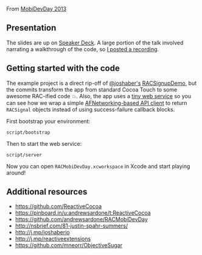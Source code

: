 From [MobiDevDay 2013](http://mobidevdaydetroit.com/)

## Presentation

The slides are up on [Speaker Deck](https://speakerdeck.com/andrewsardone/reactivecocoa-at-mobidevday-2013). A large portion of the talk involved narrating a walkthrough of the code, so [I posted a recording](https://vimeo.com/65637501).

## Getting started with the code

The example project is a direct rip-off of [@joshaber's](https://github.com/joshaber) [RACSignupDemo](https://github.com/joshaber/RACSignupDemo), but the commits transform the app from standard Cocoa Touch to some awesome RAC-ified code :boom:. Also, the app uses a [tiny web service](https://github.com/andrewsardone/RACMobiDevDay/blob/master/server.rb) so you can see how we wrap a simple [AFNetworking-based API client](https://github.com/andrewsardone/RACMobiDevDay/blob/master/RACMobiDevDay/APIClient.m) to return `RACSignal` objects instead of using success-failure callback blocks.

First bootstrap your environment:

```
script/bootstrap
```

Then to start the web service:

```
script/server
```

Now you can open `RACMobiDevDay.xcworkspace` in Xcode and start playing around!

## Additional resources

- https://github.com/ReactiveCocoa
- https://pinboard.in/u:andrewsardone/t:ReactiveCocoa
- https://github.com/andrewsardone/RACMobiDevDay
- http://nsbrief.com/81-justin-spahr-summers/
- http://j.mp/joshaberio
- http://j.mp/reactiveextensions
- https://github.com/mneorr/ObjectiveSugar
